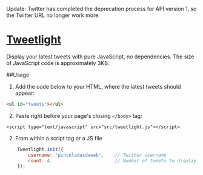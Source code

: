 Update: Twitter has completed the deprecation process for API version 1, so the Twitter URL no longer work more.

[Tweetlight](http://www.pinceladasdaweb.com.br/blog/uploads/tweetlight/)
==========

Display your latest tweets with pure JavaScript, no dependencies. The size of JavaScript code is approximately 3KB.

##Usage
1. Add the code below to your HTML, where the latest tweets should appear:
```html
<ul id="tweets"></ul>
```

2. Paste right before your page's closing `</body>` tag:
```console
<script type="text/javascript" src="src/tweetlight.js"></script>
```

2. From within a script tag or a JS file
```javascript	
	Tweetlight.init({
		username: 'pinceladasdaweb',	// Twitter username
		count: 4						// Number of tweets to display
	});
```
